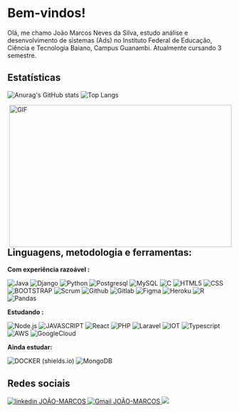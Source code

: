 # Bem-vindos!

Olá, me chamo João Marcos Neves da Silva, estudo análise e desenvolvimento de sistemas (Ads) no Instituto Federal de Educação, Ciência e Tecnologia Baiano, Campus Guanambi. Atualmente cursando 3 semestre.
## Estatísticas 
![Anurag's GitHub stats](https://github-readme-stats.vercel.app/api?username=JOaOMARcosNs&show_icons=true&theme=gotham)
![Top Langs](https://github-readme-stats.vercel.app/api/top-langs/?username=JOaOMARcosNs&theme=gotham)


<img align="right" alt="GIF" src="http://clubedosgeeks.com.br/wp-content/uploads/2016/01/dormrm.gif?raw=true" width="500" height="320" />

## Linguagens, metodologia e ferramentas:  


**Com experiência razoável :**

![Java](https://img.shields.io/badge/%20java-141321?style=for-the-badge&logo=java&logoColor=777BB4)
![Django](https://img.shields.io/badge/%20django-141321?style=for-the-badge&logo=django&logoColor=777BB4)
![Python](https://img.shields.io/badge/%20python-141321?style=for-the-badge&logo=python)
![Postgresql](https://img.shields.io/badge/%20postgresql-141321?style=for-the-badge&logo=postgresql&logoColor=31648C) 
![MySQL](https://img.shields.io/badge/%20mysql-141321?style=for-the-badge&logo=mysql) 
![C](https://img.shields.io/badge/%20c-141321?style=for-the-badge&logo=c&logoColor=777BB4)
![HTML5](https://img.shields.io/badge/%20html-141321?style=for-the-badge&logo=html5) 
![CSS](https://img.shields.io/badge/%20css-141321?style=for-the-badge&logo=css3&logoColor=31A1D6) 
![BOOTSTRAP ](https://img.shields.io/badge/%20bootstrap-141321?style=for-the-badge&logo=bootstrap&logoColor=777BB4)
![Scrum ](https://img.shields.io/badge/%20scrum-141321?style=for-the-badge&logo=scrum&logoColor=777BB4)
![Github](https://img.shields.io/badge/%20github-141321?style=for-the-badge&logo=github&logoColor=777BB4)
![Gitlab](https://img.shields.io/badge/%20gitlab-141321?style=for-the-badge&logo=gitlab&logoColor=777BB4)
![Figma](https://img.shields.io/badge/figma-141321?style=for-the-badge&logo=figma&logoColor=777BB4)
![Heroku](https://img.shields.io/badge/heroku-141321?style=for-the-badge&logo=heroku&logoColor=777BB4)
![R](https://img.shields.io/badge/R-141321?style=for-the-badge&logo=r&logoColor=777BB4)
![Pandas](https://img.shields.io/badge/Pandas-141321?style=for-the-badge&logo=pandas&logoColor=777BB4)

**Estudando :**

 
![Node.js](https://img.shields.io/badge/node.js-141321?style=for-the-badge&logo=node-dot-js&logoColor=777BB4)
![JAVASCRIPT ](https://img.shields.io/badge/%20JavaScript-141321?style=for-the-badge&logo=JavaScript&logoColor=777BB4)
![React ](https://img.shields.io/badge/%20React-141321?style=for-the-badge&logo=React&logoColor=777BB4)
![PHP](https://img.shields.io/badge/%20php-141321?style=for-the-badge&logo=php&logoColor=777BB4) 
![Laravel ](https://img.shields.io/badge/%20Laravel-141321?style=for-the-badge&logo=Laravel&logoColor=777BB4)
![IOT](https://img.shields.io/badge/%20iot-141321?style=for-the-badge&logo=iot&logoColor=777BB4)
![Typescript](https://img.shields.io/badge/typescript-141321?style=for-the-badge&logo=typescript&logoColor=777BB4)
![AWS](https://img.shields.io/badge/AWS-141321?style=for-the-badge&logo=amazon-aws&logoColor=777BB4)
![GoogleCloud](https://img.shields.io/badge/GoogleCloud-141321?style=for-the-badge&logo=google-cloud&logoColor=777BB4)


**Ainda estudar:**

 
 
![DOCKER (shields.io)](https://img.shields.io/badge/%20docker-141321?style=for-the-badge&logo=docker&logoColor=777BB4)
![MongoDB](https://img.shields.io/badge/%20MongoDB-141321?style=for-the-badge&logo=MongoDB&logoColor=777BB4)

## Redes sociais
<a href="https://www.linkedin.com/in/jo%C3%A3o-marcos-neves-da-silva-7a2a39173/">
    <img src="https://img.shields.io/badge/linkedin%20-141321?style=for-the-badge&logo=linkedin&logoColor=777BB4" alt="linkedin JOÃO-MARCOS"/>
</a>
<a href="mailto:joaomarcosnina@gmail.com">
  <img src="https://img.shields.io/badge/gmail%20-141321?style=for-the-badge&logo=gmail&logoColor=777BB4" alt="Gmail JOÃO-MARCOS"/>
</a>
<a href="mailto:joaomarcos_iga@hotmail.com">
  <img src="https://img.shields.io/badge/Microsoft_Outlook-141321?style=for-the-badge&logo=microsoft-outlook&logoColor=777BB4"/>
</a>

